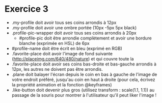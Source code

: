 # Exercice 3

- .my-profile doit avoir tous ses coins arrondis à 12px
- .my-profile doit avoir une ombre portée (10px -5px 5px black)
- .profile-pic-wrapper doit avoir tous ses coins arrondis à 20px
  - #profile-pic doit être arrondie complètement et avoir une bordure blanche (exprimée en HSL)
    de 6px
- #profile-name doit être écrit en bleu (exprimé en RGB)
- .favorite-place doit avoir l'image de fond suivante (http://placeimg.com/640/480/nature) et qui couvre toute la <div>
- .favorite-place doit avoir ses coins bas-droite et bas-gauche arrondis à 12px, les autres ne doivent pas être arrondis.
- .plane doit balayer l'écran depuis le coin en bas à gauche de l'image de votre endroit préféré, jusqu'au coin en haut à droite (pour cela, écrivez la propriété animation et la fonction @keyframes)
- .like-button doit devenir plus gros (utilisez transform : scale(1.1, 1.1)) au passage de la souris pour montrer à l'utilisateur qu'il peut liker l'image !
